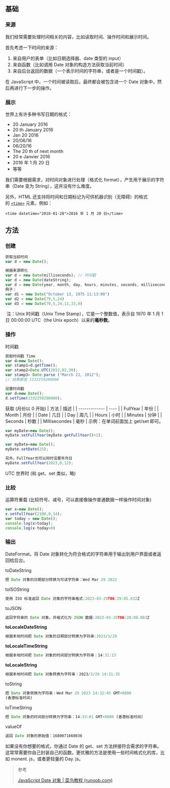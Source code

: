 ## 基础
### 来源
我们经常需要处理时间相关的内容，比如读取时间、操作时间和展示时间。

首先考虑一下时间的来源：
1. 来自用户的表单（比如日期选择器、date 类型的 input）
2. 来自函数（比如调用 Date 对象的构造方法获取当前时间）
3. 来自后台返回的数据（一个表示时间的字符串，或者是一个时间戳）。

在 JavaScript 中，一个时间被读取后，最终都会被包含进一个 Date 对象中，然后再进行下一步的操作。

### 展示
世界上有许多种书写日期的格式：
-   20 January 2016
-   20 th January 2016
-   Jan 20 2016
-   20/06/16
-   06/20/16
-   The 20 th of next month
-   20 e Janvier 2016
-   2016 年 1 月 20 日
-   等等

我们需要根据需求，对时间对象进行处理（格式化 format），产生用于展示的字符串（Date 变为 String），这并没有什么难度。

另外，HTML 还支持将时间和日期标记为可供机器识别（无障碍）的格式的 [`<time>`](https://developer.mozilla.org/zh-CN/docs/Web/HTML/Element/time) 元素，例如：
```
<time datetime="2016-01-20">2016 年 1 月 20 日</time>
```

## 方法
### 创建
```js
获取当前时间
var d = new Date();

根据来源转化
var d = new Date(milliseconds); // 时间戳
var d = new Date(dateString);
var d = new Date(year, month, day, hours, minutes, seconds, milliseconds);
例子：
var d1 = new Date("October 13, 1975 11:13:00")
var d2 = new Date(79,5,24)
var d3 = new Date(79,5,24,11,33,0)
```
 注：Unix 时间戳（Unix Time Stamp），它是一个整数值，表示自 1970 年 1 月 1 日 00:00:00 UTC（the Unix epoch）以来的**毫秒数**。

### 操作
时间戳
```js
获取时间戳 Time
var d=new Date();
var stamp1=d.getTime();
var stamp2=Date.UTC(2012,02,30);
var stamp3= Date.parse ("March 21, 2012");
// 结果都是 1332259200000

设置时间戳
var d=new Date();
d.setTime(1332259200000);
```

获取 (月份以 0 开始)
| 方法          | 描述 |
| ------------- | ---- |
| FullYear   | 年份 |
| Month         | 月份 |
| Date          | 几日 |
| Day           | 周几 |
| Hours         | 小时 |
| Minutes       | 分钟 |
| Seconds       | 秒数 |
| Millisecondes | 毫秒     |
示例：在单词前面加上 get/set 即可。
```js
var myDate=new Date();
myDate.setFullYear(myDate.getFullYear()+1);

var myDate=new Date();
myDate.setDate(25);

另外，FullYear也可以同时设置年月日
myDate.setFullYear(2023,0,12);
```

UTC 世界时 (和 get、set 类似，略)

### 比较
运算符重载 (比较符号、减号，可以直接像操作普通数据一样操作时间对象)
```js
var x=new Date();
x.setFullYear(2100,0,14);
var today = new Date();
console.log(x>today);
console.log(x-today>0)
```

### 输出
DateFormat。将 Date 对象转化为符合格式的字符串用于输出到用户界面或者返回给后台。

toDateString
```js
把 Date 对象的日期部分转换为可读字符串：Wed Mar 29 2023
```
toISOString
```js
使用 ISO 标准返回 Date 对象的字符串格式:2023-03-29T06:29:05.632Z
```
toJSON
```js
返回字符串的 Date 对象，并格式化为 JSON 数据:2023-03-29T06:28:08.083Z
```
**toLocaleDateString**
```js
根据本地时间把 Date 对象的日期部分转换为字符串:2023/3/29
```
**toLocaleTimeString**
```js
根据本地时间把 Date 对象的时间部分转换为字符串：14:31:13
```
**toLocaleString**
```js
根据本地时间把 Date 对象转换为字符串：2023/3/29 14:31:35
```
toString
```js
把 Date 对象转换为字符串：Wed Mar 29 2023 14:32:45 GMT+0800 
(香港标准时间)
```
toTimeString
```js
把 Date 对象的时间部分转换为字符串：14:33:01 GMT+0800 (香港标准时间)
```
valueOf
```js
返回 Date 对象的原始值：1680071660836
```

如果没有你想要的格式，你通过 Date 的 get、set 方法拼接符合需求的字符串。这常常需要你自己封装自己的函数。更优雅的方法是使用一些时间格式化的库，比如 monent. js，或者更轻量的 Day. js。

> 参考
> 
> [JavaScript Date 对象 | 菜鸟教程 (runoob.com)](https://www.runoob.com/jsref/jsref-obj-date.html)
